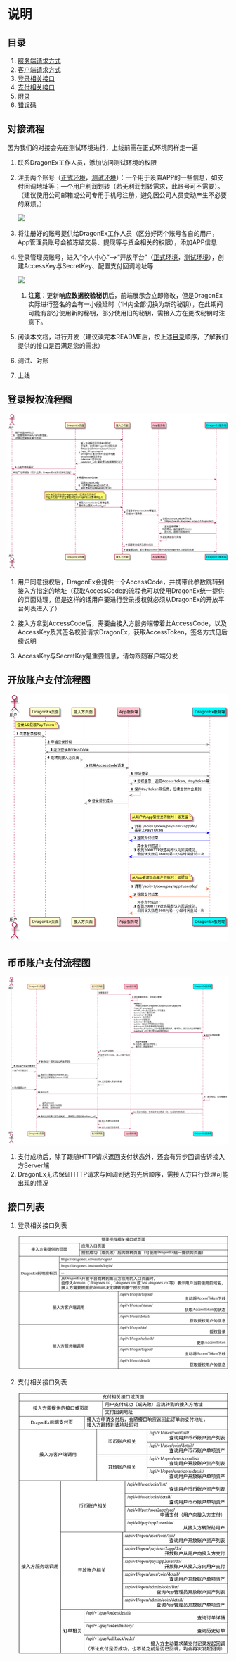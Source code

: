 # 说明

## 目录

1. [服务端请求方式](./docs/cn/1.服务端请求方式.md)
2. [客户端请求方式](./docs/cn/2.客户端请求方式.md)
3. [登录相关接口](./docs/cn/3.登录相关接口.md)
4. [支付相关接口](./docs/cn/4.支付相关接口.md)
5. [附录](./docs/cn/5.附录.md)
6. [错误码](./docs/cn/6.错误码.md)

## 对接流程

因为我们的对接会先在测试环境进行，上线前需在正式环境同样走一遍

1. 联系DragonEx工作人员，添加访问测试环境的权限

2. 注册两个账号（[正式环境](https://dragonex.co/zh-hans/account/register)，[测试环境](https://test.dragonex.co/zh-hans/account/register)）：一个用于设置APP的一些信息，如支付回调地址等；一个用户利润划转（若无利润划转需求，此账号可不需要）。（建议使用公司邮箱或公司专用手机号注册，避免因公司人员变动产生不必要的麻烦。）
   
    ![](./images/注册.png)

3. 将注册好的账号提供给DragonEx工作人员（区分好两个账号各自的用户，App管理员账号会被冻结交易、提现等与资金相关的权限），添加APP信息

4. 登录管理员账号，进入“个人中心”-->“开放平台”（[正式环境](https://dragonex.co/zh-hans/asset/open/app)，[测试环境](https://test.dragonex.co/zh-hans/asset/open/app)），创建AccessKey与SecretKey、配置支付回调地址等

    ![](./images/配置APP信息.png)

    1. **注意**：更新**响应数据校验秘钥**后，前端展示会立即修改，但是DragonEx实际进行签名的会有一小段延时（1H内全部切换为新的秘钥），在此期间可能有部分使用新的秘钥，部分使用旧的秘钥，需接入方在更改秘钥时注意下。

5. 阅读本文档，进行开发（建议读完本README后，按上述[目录](#目录)顺序，了解我们提供的接口是否满足您的需求）

6. 测试、对账

7. 上线

## 登录授权流程图

![登录授权流程图](./docs/cn/images/DragonEx开放平台-登录授权流程图.png)

 1. 用户同意授权后，DragonEx会提供一个AccessCode，并携带此参数跳转到接入方指定的地址（获取AccessCode的流程也可以使用DragonEx统一提供的页面处理，但是这样的话用户要进行登录授权就必须从DragonEx的开放平台列表进入了）

 2. 接入方拿到AccessCode后，需要由接入方服务端带着此AccessCode，以及AccessKey及其签名校验请求DragonEx，获取AccessToken，签名方式见后续说明

 3. AccessKey与SecretKey是重要信息，请勿跟随客户端分发
   
## 开放账户支付流程图

![开放账户支付](./docs/cn/images/DragonEx开放平台-开放账户支付流程图.png)

## 币币账户支付流程图

![支付流程图](./docs/cn/images/DragonEx开放平台-币币账户支付流程图.png)

 1. 支付成功后，除了跟随HTTP请求返回支付状态外，还会有异步回调告诉接入方Server端
 2. DragonEx无法保证HTTP请求与回调到达的先后顺序，需接入方自行处理可能出现的情况

## 接口列表

1. 登录相关接口列表
   
    ![登录相关接口列表](./docs/cn/images/login_apis.svg)

2. 支付相关接口列表
   
    ![支付相关接口列表](./docs/cn/images/payment_apis.svg)

